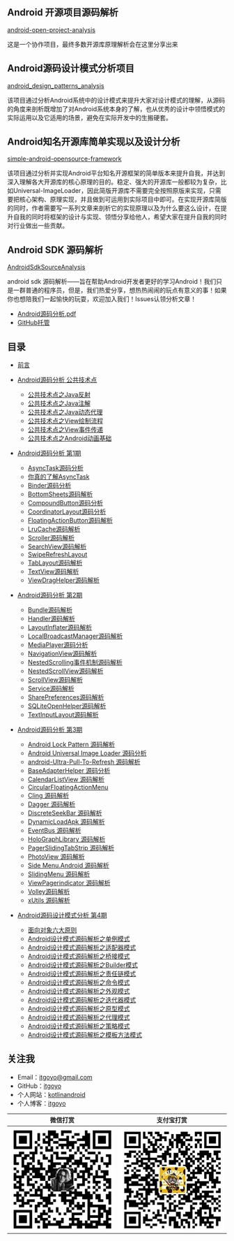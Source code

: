 ## Android 开源项目源码解析

[android-open-project-analysis](https://github.com/android-cn/android-open-project-analysis)

这是一个协作项目，最终多数开源库原理解析会在这里分享出来

## Android源码设计模式分析项目

[android_design_patterns_analysis](https://github.com/simple-android-framework-exchange/android_design_patterns_analysis)

该项目通过分析Android系统中的设计模式来提升大家对设计模式的理解，从源码的角度来剖析既增加了对Android系统本身的了解，也从优秀的设计中领悟模式的实际运用以及它适用的场景，避免在实际开发中的生搬硬套。

## Android知名开源库简单实现以及设计分析

[simple-android-opensource-framework](https://github.com/simple-android-framework-exchange/simple-android-opensource-framework)

该项目通过分析并实现Android平台知名开源框架的简单版本来提升自我，并达到深入理解各大开源库的核心原理的目的。稳定、强大的开源库一般都较为复杂，比如Universal-ImageLoader，因此简版开源库不需要完全按照原版来实现，只需要把核心架构、原理实现，并且做到可运用到实际项目中即可。在实现开源库简版的同时，作者需要写一系列文章来剖析它的实现原理以及为什么要这么设计，在提升自我的同时将框架的设计与实现、领悟分享给他人，希望大家在提升自我的同时对行业做出一些贡献。

## Android SDK 源码解析

[AndroidSdkSourceAnalysis](https://github.com/LittleFriendsGroup/AndroidSdkSourceAnalysis)

android sdk 源码解析——旨在帮助Android开发者更好的学习Android！我们只是一群普通的程序员，但是，我们热爱分享，想热热闹闹的玩点有意义的事！如果你也想陪我们一起愉快的玩耍，欢迎加入我们！Issues认领分析文章！

- [Android源码分析.pdf](http://download.csdn.net/detail/axi295309066/9788564)
- [GitHub托管](https://github.com/itgoyo/AndroidSource-Analysis)


## 目录

* [前言](README.md)

* [Android源码分析 公共技术点](common\README.md)
  * [公共技术点之Java反射](common/公共技术点之Java反射.md)
  * [公共技术点之Java注解](common/公共技术点之Java注解.md)
  * [公共技术点之Java动态代理](common/公共技术点之Java动态代理.md)
  * [公共技术点之View绘制流程](common/公共技术点之View绘制流程.md)
  * [公共技术点之View事件传递](common/公共技术点之View事件传递.md)
  * [公共技术点之Android动画基础](common/公共技术点之Android动画基础.md)

* [Android源码分析 第1期](chapter1/README.md)
  * [AsyncTask源码分析](chapter1/AsyncTask源码分析.md)
  * [你真的了解AsyncTask](chapter1/你真的了解AsyncTask.md)
  * [Binder源码分析](chapter1/Binder源码分析.md)
  * [BottomSheets源码解析](chapter1/BottomSheets源码解析.md)
  * [CompoundButton源码分析](chapter1/CompoundButton源码分析.md)
  * [CoordinatorLayout源码分析](chapter1/CoordinatorLayout源码分析.md)
  * [FloatingActionButton源码解析](chapter1/FloatingActionButton源码解析.md)
  * [LruCache源码解析](chapter1/LruCache源码解析.md)
  * [Scroller源码解析](chapter1/Scroller源码解析.md)
  * [SearchView源码解析](chapter1/SearchView源码解析.md)
  * [SwipeRefreshLayout](chapter1/SwipeRefreshLayout.md)
  * [TabLayout源码解析](chapter1/TabLayout源码解析.md)
  * [TextView源码解析](chapter1/TextView源码解析.md)
  * [ViewDragHelper源码解析](chapter1/ViewDragHelper源码解析.md)

* [Android源码分析 第2期](chapter2\README.md)
  * [Bundle源码解析](chapter2/Bundle源码解析.md)
  * [Handler源码解析](chapter2/Handler源码解析.md)
  * [LayoutInflater源码解析](chapter2/LayoutInflater源码解析.md)
  * [LocalBroadcastManager源码解析](chapter2/LocalBroadcastManager源码解析.md)
  * [MediaPlayer源码分析](chapter2/MediaPlayer源码分析.md)
  * [NavigationView源码解析](chapter2/NavigationView源码解析.md)
  * [NestedScrolling事件机制源码解析](chapter2/NestedScrolling事件机制源码解析.md)
  * [NestedScrollView源码解析](chapter2/NestedScrollView源码解析.md)
  * [ScrollView源码解析](chapter2/ScrollView源码解析.md)
  * [Service源码解析](chapter2/Service源码解析.md)
  * [SharePreferences源码解析](chapter2/SharePreferences源码解析.md)
  * [SQLiteOpenHelper源码解析](chapter2/SQLiteOpenHelper源码解析.md)
  * [TextInputLayout源码解析](chapter2/TextInputLayout源码解析.md)

* [Android源码分析 第3期](chapter3\README.md)
  * [Android Lock Pattern 源码解析](chapter3/Android%20Lock%20Pattern%20源码解析.md)
  * [Android Universal Image Loader 源码分析](chapter3/Android%20Universal%20Image%20Loader%20源码分析.md)
  * [android-Ultra-Pull-To-Refresh 源码解析](chapter3/android-Ultra-Pull-To-Refresh%20源码解析.md)
  * [BaseAdapterHelper 源码分析](chapter3/BaseAdapterHelper%20源码分析.md)
  * [CalendarListView 源码解析](chapter3/CalendarListView%20源码解析.md)
  * [CircularFloatingActionMenu](chapter3/CircularFloatingActionMenu.md)
  * [Cling 源码解析](chapter3/Cling%20源码解析.md)
  * [Dagger 源码解析](chapter3/Dagger%20源码解析.md)
  * [DiscreteSeekBar 源码解析](chapter3/DiscreteSeekBar%20源码解析.md)
  * [DynamicLoadApk 源码解析](chapter3/DynamicLoadApk%20源码解析.md)
  * [EventBus 源码解析](chapter3/EventBus%20源码解析.md)
  * [HoloGraphLibrary 源码解析](chapter3/HoloGraphLibrary%20源码解析.md)
  * [PagerSlidingTabStrip 源码解析](chapter3/PagerSlidingTabStrip%20源码解析.md)
  * [PhotoView 源码解析](chapter3/PhotoView%20源码解析.md)
  * [Side Menu.Android 源码解析](chapter3/Side%20Menu.Android%20源码解析.md)
  * [SlidingMenu 源码解析](chapter3/SlidingMenu%20源码解析.md)
  * [ViewPagerindicator 源码解析](chapter3/ViewPagerindicator%20源码解析.md)
  * [Volley源码解析](chapter3/Volley源码解析.md)
  * [xUtils 源码解析](chapter3/xUtils%20源码解析.md)

* [Android源码设计模式分析 第4期](design_patterns/android_design_patterns_analysis.md)
  * [面向对象六大原则](design_patterns/oop-principles/oop-principles.md)
  * [Android设计模式源码解析之单例模式](design_patterns/singleton/readme.md)
  * [Android设计模式源码解析之适配器模式](design_patterns/adapter/readme.md)
  * [Android设计模式源码解析之桥接模式](design_patterns/bridge/readme.md)
  * [Android设计模式源码解析之Builder模式](design_patterns/builder/readme.md)
  * [Android设计模式源码解析之责任链模式](design_patterns/chain-of-responsibility/readme.md)
  * [Android设计模式源码解析之命令模式](design_patterns/command/readme.md)
  * [Android设计模式源码解析之外观模式](design_patterns/facade/readme.md)
  * [Android设计模式源码解析之迭代器模式](design_patterns/iterator/readme.md)
  * [Android设计模式源码解析之原型模式](design_patterns/prototype/readme.md)
  * [Android设计模式源码解析之代理模式](design_patterns/proxy/README.md)
  * [Android设计模式源码解析之策略模式](design_patterns/strategy/README.md)
  * [Android设计模式源码解析之模板方法模式](design_patterns/template-method/readme.md)

## 关注我

- Email：<itgoyo@gmail.com>
- GitHub：[itgoyo](https://github.com/itgoyo)
- 个人网站：[kotlinandroid](http://kotlinandroid.net/)
- 个人博客：[itgoyo](itgoyo.github.io)

|                   微信打赏                   |                  支付宝打赏                   |
| :--------------------------------------: | :--------------------------------------: |
| <img src="assets/wechat.jpg" width="300" /> | <img src="assets/alipay.jpg" width="300" /> |
